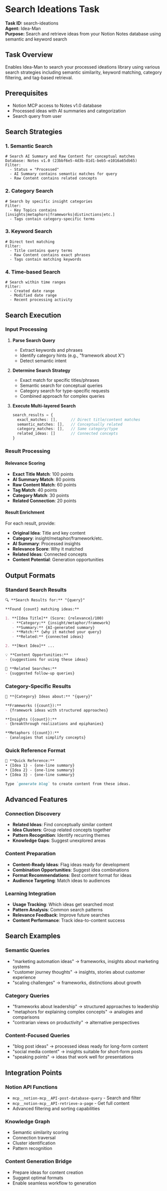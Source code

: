 # Search Ideations Task

**Task ID:** search-ideations  
**Agent:** Idea-Man  
**Purpose:** Search and retrieve ideas from your Notion Notes database using semantic and keyword search

## Task Overview

Enables Idea-Man to search your processed ideations library using various search strategies including semantic similarity, keyword matching, category filtering, and tag-based retrieval.

## Prerequisites

- Notion MCP access to Notes v1.0 database
- Processed ideas with AI summaries and categorization
- Search query from user

## Search Strategies

### 1. Semantic Search
```notion-query
# Search AI Summary and Raw Content for conceptual matches
Database: Notes v1.0 (23bbf6e5-4d3b-81d1-beb5-e1016a65db65)
Filter:
  - Status = "Processed"
  - AI Summary contains semantic matches for query
  - Raw Content contains related concepts
```

### 2. Category Search
```notion-query
# Search by specific insight categories
Filter:
  - Key Topics contains [insights|metaphors|frameworks|distinctions|etc.]
  - Tags contain category-specific terms
```

### 3. Keyword Search
```notion-query
# Direct text matching
Filter:
  - Title contains query terms
  - Raw Content contains exact phrases
  - Tags contain matching keywords
```

### 4. Time-based Search
```notion-query
# Search within time ranges
Filter:
  - Created date range
  - Modified date range
  - Recent processing activity
```

## Search Execution

### Input Processing
1. **Parse Search Query**
   - Extract keywords and phrases
   - Identify category hints (e.g., "framework about X")
   - Detect semantic intent

2. **Determine Search Strategy**
   - Exact match for specific titles/phrases
   - Semantic search for conceptual queries
   - Category search for type-specific requests
   - Combined approach for complex queries

3. **Execute Multi-layered Search**
   ```typescript
   search_results = {
     exact_matches: [],      // Direct title/content matches
     semantic_matches: [],   // Conceptually related
     category_matches: [],   // Same category/type
     related_ideas: []       // Connected concepts
   }
   ```

### Result Processing

#### Relevance Scoring
- **Exact Title Match**: 100 points
- **AI Summary Match**: 80 points  
- **Raw Content Match**: 60 points
- **Tag Match**: 40 points
- **Category Match**: 30 points
- **Related Connection**: 20 points

#### Result Enrichment
For each result, provide:
- **Original Idea**: Title and key content
- **Category**: insight/metaphor/framework/etc.
- **AI Summary**: Processed insights
- **Relevance Score**: Why it matched
- **Related Ideas**: Connected concepts
- **Content Potential**: Generation opportunities

## Output Formats

### Standard Search Results
```markdown
🔍 **Search Results for:** "{query}"

**Found {count} matching ideas:**

1. **[Idea Title]** (Score: {relevance}/100)
   - **Category:** {insight/metaphor/framework}
   - **Summary:** {AI-generated summary}
   - **Match:** {why it matched your query}
   - **Related:** {connected ideas}

2. **[Next Idea]** ...

💡 **Content Opportunities:**
- {suggestions for using these ideas}

🔗 **Related Searches:**
- {suggested follow-up queries}
```

### Category-Specific Results
```markdown
🧠 **{Category} Ideas about:** "{query}"

**Frameworks ({count}):**
- {framework ideas with structured approaches}

**Insights ({count}):**
- {breakthrough realizations and epiphanies}

**Metaphors ({count}):**
- {analogies that simplify concepts}
```

### Quick Reference Format
```markdown
📝 **Quick Reference:**
• {Idea 1} - {one-line summary}
• {Idea 2} - {one-line summary}
• {Idea 3} - {one-line summary}

Type `generate blog` to create content from these ideas.
```

## Advanced Features

### Connection Discovery
- **Related Ideas**: Find conceptually similar content
- **Idea Clusters**: Group related concepts together
- **Pattern Recognition**: Identify recurring themes
- **Knowledge Gaps**: Suggest unexplored areas

### Content Preparation
- **Content-Ready Ideas**: Flag ideas ready for development
- **Combination Opportunities**: Suggest idea combinations
- **Format Recommendations**: Best content format for ideas
- **Audience Targeting**: Match ideas to audiences

### Learning Integration
- **Usage Tracking**: Which ideas get searched most
- **Pattern Analysis**: Common search patterns
- **Relevance Feedback**: Improve future searches
- **Content Performance**: Track idea-to-content success

## Search Examples

### Semantic Queries
- "marketing automation ideas" → frameworks, insights about marketing systems
- "customer journey thoughts" → insights, stories about customer experience
- "scaling challenges" → frameworks, distinctions about growth

### Category Queries  
- "frameworks about leadership" → structured approaches to leadership
- "metaphors for explaining complex concepts" → analogies and comparisons
- "contrarian views on productivity" → alternative perspectives

### Content-Focused Queries
- "blog post ideas" → processed ideas ready for long-form content
- "social media content" → insights suitable for short-form posts
- "speaking points" → ideas that work well for presentations

## Integration Points

### Notion API Functions
- `mcp__notion-mcp__API-post-database-query` - Search and filter
- `mcp__notion-mcp__API-retrieve-a-page` - Get full content
- Advanced filtering and sorting capabilities

### Knowledge Graph
- Semantic similarity scoring
- Connection traversal
- Cluster identification
- Pattern recognition

### Content Generation Bridge
- Prepare ideas for content creation
- Suggest optimal formats
- Enable seamless workflow to generation